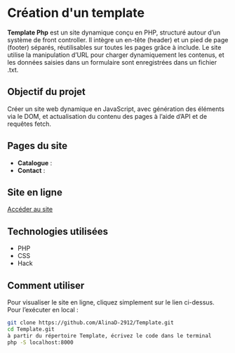 # Création d'un template                                
**Template Php** est un site dynamique conçu en PHP, structuré autour d’un système de front controller. Il intègre un en-tête (header) et un pied de page (footer) séparés, réutilisables sur toutes les pages grâce à include. Le site utilise la manipulation d’URL pour charger dynamiquement les contenus, et les données saisies dans un formulaire sont enregistrées dans un fichier .txt.
## Objectif du projet
Créer un site web dynamique en JavaScript, avec génération des éléments via le DOM, et actualisation du contenu des pages à l’aide d’API et de requêtes fetch.
## Pages du site
- **Catalogue** : 
- **Contact** : 
## Site en ligne
[Accéder au site]([http://php-template.great-site.net])
## Technologies utilisées
- PHP
- CSS
- Hack 
## Comment utiliser
Pour visualiser le site en ligne, cliquez simplement sur le lien ci-dessus. 
Pour l’exécuter en local :
```bash
git clone https://github.com/AlinaD-2912/Template.git
cd Template.git
à partir du répertoire Template, écrivez le code dans le terminal
php -S localhost:8000
